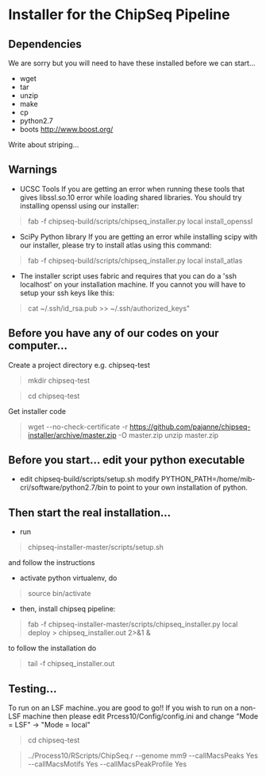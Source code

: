 Installer for the ChipSeq Pipeline
==================================

Dependencies
--------------------------------------------------------------------------------

We are sorry but you will need to have these installed before we can start...
- wget 
- tar 
- unzip 
- make 
- cp 
- python2.7
- boots http://www.boost.org/

Write about striping...

Warnings
--------------------------------------------------------------------------------

- UCSC Tools
If you are getting an error when running these tools that gives libssl.so.10 
error while loading shared libraries. You should try installing openssl using 
our installer:

> fab -f chipseq-build/scripts/chipseq_installer.py local install_openssl

- SciPy Python library
If you are getting an error while installing scipy with our installer, please
try to install atlas using this command:

>  fab -f chipseq-build/scripts/chipseq_installer.py local install_atlas

- The installer script uses fabric and requires that you can do a 
'ssh localhost' on your installation machine. 
If you cannot you will have to setup your ssh keys like this:

> cat ~/.ssh/id_rsa.pub >> ~/.ssh/authorized_keys"

Before you have any of our codes on your computer...
--------------------------------------------------------------------------------

Create a project directory e.g. chipseq-test
> mkdir chipseq-test

> cd chipseq-test

Get installer code
> wget --no-check-certificate -r https://github.com/pajanne/chipseq-installer/archive/master.zip -O master.zip
> unzip master.zip 

Before you start... edit your python executable
--------------------------------------------------------------------------------

- edit chipseq-build/scripts/setup.sh
modify PYTHON_PATH=/home/mib-cri/software/python2.7/bin
to point to your own installation of python.

Then start the real installation...
--------------------------------------------------------------------------------

- run

> chipseq-installer-master/scripts/setup.sh

and follow the instructions

- activate python virtualenv, do

> source bin/activate

- then, install chipseq pipeline:

> fab -f chipseq-installer-master/scripts/chipseq_installer.py local deploy > chipseq_installer.out 2>&1 &

to follow the installation do

> tail -f chipseq_installer.out

Testing...
--------------------------------------------------------------------------------
To run on an LSF machine..you are good to go!!
If you wish to run on a non-LSF machine then please edit Prcess10/Config/config.ini and change "Mode = LSF" -> "Mode = local"

> cd chipseq-test

> ../Process10/RScripts/ChipSeq.r --genome mm9 --callMacsPeaks Yes --callMacsMotifs Yes --callMacsPeakProfile Yes


